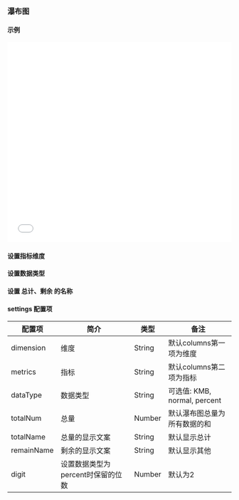 ### 瀑布图

#### 示例

<iframe width="100%" height="450" src="//jsfiddle.net/vue_echarts/tecfxdg9/23/embedded/result,html,js/?bodyColor=fff" allowfullscreen="allowfullscreen" frameborder="0"></iframe>

#### 设置指标维度

<vuep template="#set-metrics-dimension"></vuep>

<script v-pre type="text/x-template" id="set-metrics-dimension">
<template>
  <ve-waterfall :data="chartData" :settings="chartSettings"></ve-waterfall>
</template>

<script>
  module.exports = {
    created: function () {
      this.chartData = {
        columns: ['活动', '时间'],
        rows: [
          { '活动': '吃饭', '时间': 4 },
          { '活动': '睡觉', '时间': 10 },
          { '活动': '打豆豆', '时间': 5 }
        ]
      }
      this.chartSettings = {
        dimension: '活动',
        metrics: '时间'
      }
    }
  }
</script>
</script>

#### 设置数据类型

<vuep template="#set-data-type"></vuep>

<script v-pre type="text/x-template" id="set-data-type">
<template>
  <ve-waterfall :data="chartData" :settings="chartSettings"></ve-waterfall>
</template>

<script>
  module.exports = {
    created: function () {
      this.chartData = {
        columns: ['活动', '时间'],
        rows: [
          { '活动': '吃饭', '时间': 0.1 },
          { '活动': '睡觉', '时间': 0.2 },
          { '活动': '打豆豆', '时间': 0.3 }
        ]
      }
      this.chartSettings = {
        "dataType": "percent"
      }
    }
  }
</script>
</script>

#### 设置 总计、剩余 的名称

<vuep template="#set-label"></vuep>

<script v-pre type="text/x-template" id="set-label">
<template>
  <ve-waterfall :data="chartData" :settings="chartSettings"></ve-waterfall>
</template>

<script>
  module.exports = {
    created: function () {
      this.chartData = {
        columns: ['活动', '时间'],
        rows: [
          { '活动': '吃饭', '时间': 4 },
          { '活动': '睡觉', '时间': 10 },
          { '活动': '打豆豆', '时间': 5 }
        ]
      }
      this.chartSettings = {
        totalNum: 24,
        totalName: '总时间',
        remainName: '剩余时间'
      }
    }
  }
</script>
</script>

#### settings 配置项

| 配置项 | 简介 | 类型 | 备注 |
| --- | --- | --- | --- |
| dimension | 维度 | String | 默认columns第一项为维度 |
| metrics | 指标 | String | 默认columns第二项为指标 |
| dataType | 数据类型 | String | 可选值: KMB, normal, percent |
| totalNum | 总量 | Number | 默认瀑布图总量为所有数据的和 |
| totalName | 总量的显示文案 | String | 默认显示总计 |
| remainName | 剩余的显示文案 | String | 默认显示其他 |
| digit | 设置数据类型为percent时保留的位数 | Number | 默认为2 |
